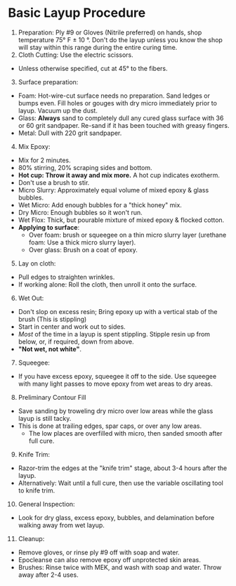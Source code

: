 # Basic Layup Procedure

<!-- This is an updated copy of the Basic Layup Procedure page, from Chapter 3, page 19 of the Cozy Mark IV plans -->

1. Preparation: Ply \#9 or Gloves (Nitrile preferred) on hands, shop temperature 75° F ± 10 °. Don't do the layup unless you know the shop will stay within this range during the entire curing time.
2. Cloth Cutting: Use the electric scissors.
  - Unless otherwise specified, cut at 45° to the fibers.
3. Surface preparation:
  - Foam: Hot-wire-cut surface needs no preparation. Sand ledges or bumps even. Fill holes or gouges with dry micro immediately prior to layup. Vacuum up the dust.
  - Glass: **Always** sand to completely dull any cured glass surface with 36 or 60 grit sandpaper. Re-sand if it has been touched with greasy fingers.
  - Metal: Dull with 220 grit sandpaper.
4. Mix Epoxy:
  - Mix for 2 minutes.
  - 80% stirring, 20% scraping sides and bottom.
  - **Hot cup: Throw it away and mix more.** A hot cup indicates exotherm.
  - Don't use a brush to stir.
  - Micro Slurry: Approximately equal volume of mixed epoxy & glass bubbles.
  - Wet Micro: Add enough bubbles for a "thick honey" mix.
  - Dry Micro: Enough bubbles so it won't run.
  - Wet Flox: Thick, but pourable mixture of mixed epoxy & flocked cotton.
  - **Applying to surface**:
    - Over foam: brush or squeegee on a thin micro slurry layer (urethane foam: Use a thick micro slurry layer).
    - Over glass: Brush on a coat of epoxy.
5. Lay on cloth:
  - Pull edges to straighten wrinkles.
  - If working alone: Roll the cloth, then unroll it onto the surface.
6. Wet Out:
  - Don't slop on excess resin; Bring epoxy up with a vertical stab of the brush (This is stippling)
  - Start in center and work out to sides.
  - *Most* of the time in a layup is spent stippling. Stipple resin up from below, or, if required, down from above.
  - **"Not wet, not white"**.
7. Squeegee:
  - If you have excess epoxy, squeegee it off to the side. Use squeegee with many light passes to move epoxy from wet areas to dry areas.
8. Preliminary Contour Fill
  - Save sanding by troweling dry micro over low areas while the glass layup is still tacky.
  - This is done at trailing edges, spar caps, or over any low areas.
    - The low places are overfilled with micro, then sanded smooth after full cure.
9. Knife Trim:
  - Razor-trim the edges at the "knife trim" stage, about 3-4 hours after the layup.
  - Alternatively: Wait until a full cure, then use the variable oscillating tool to knife trim.
10. General Inspection:
  - Look for dry glass, excess epoxy, bubbles, and delamination before walking away from wet layup.
11. Cleanup:
  - Remove gloves, or rinse ply \#9 off with soap and water.
  - Epocleanse can also remove epoxy off unprotected skin areas.
  - Brushes: Rinse twice with MEK, and wash with soap and water. Throw away after 2-4 uses.
